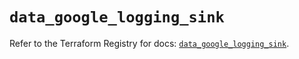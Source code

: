 # `data_google_logging_sink`

Refer to the Terraform Registry for docs: [`data_google_logging_sink`](https://registry.terraform.io/providers/hashicorp/google/6.20.0/docs/data-sources/logging_sink).
